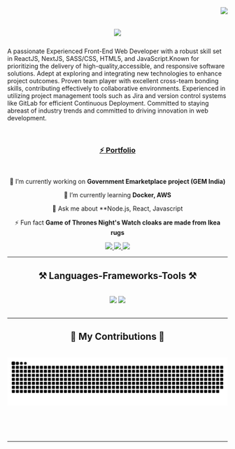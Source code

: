 <img align="right" src="https://visitor-badge.laobi.icu/badge?page_id=gautamtrivedi49.gautamtrivedi49" />

<h1 align="center">
    <img src="https://readme-typing-svg.herokuapp.com/?font=Righteous&size=35&center=true&vCenter=true&width=500&height=70&duration=4000&lines=Hi+There!+👋;+I'm+Gautam+Trivedi!;" />
</h1>

<P >A passionate Experienced Front-End Web Developer with a robust skill set in ReactJS, NextJS, SASS/CSS, HTML5, and JavaScript.Known for prioritizing the delivery of high-quality,accessible, and responsive software solutions. Adept at exploring and integrating new technologies to enhance project outcomes. Proven team player with excellent cross-team bonding skills, contributing effectively to collaborative environments. Experienced in utilizing project management tools such as Jira and version control systems like GitLab for efficient Continuous Deployment. Committed to staying abreast of industry trends and committed to driving innovation in web development.</p>

<br/>
<div align="center">


 <a href="https://resilient-llama-410a75.netlify.app/"><h3>⚡ Portfolio</h3></a>

 </div>
 <br/>

<div align="center">
 
 🔭 I’m currently working on **Government  Emarketplace project (GEM India)**
 
 🌱 I’m currently learning **Docker, AWS**

💬 Ask me about **Node.js, React, Javascript

⚡ Fun fact **Game of Thrones Night's Watch cloaks are made from Ikea rugs**

 </div>
 
<div align="center"> 
  <a href="gautamtrivedi49@gmail.com">
    <img src="https://img.shields.io/badge/Gmail-333333?style=for-the-badge&logo=gmail&logoColor=red" />
  </a>
  <a href="https://www.linkedin.com/in/gautam-trivedi-gt1999/" target="_blank">
    <img src="https://img.shields.io/badge/LinkedIn-0077B5?style=for-the-badge&logo=linkedin&logoColor=white" target="_blank" />
  </a>
  <a href="https://resilient-llama-410a75.netlify.app/" target="_blank">
     <img src="https://img.shields.io/badge/Portfolio-FF5722?style=for-the-badge&logo=todoist&logoColor=white" target="_blank" /> <!-- sqlite, safari, google-chrome are other good icon options -->
  </a>
</div>

 <hr/>
 
<h2 align="center">⚒️ Languages-Frameworks-Tools ⚒️</h2>
<br/>
<div align="center">
    <img src="https://skillicons.dev/icons?i=react,bootstrap,mui,html,css,vscode,github,figma,tailwind,git,r" />
    <img src="https://skillicons.dev/icons?i=nodejs,python,javascript,typescript,express,firebase,mongodb,c,aws,nextjs,azure,mysql,flask" /><br>
</div>

<br/>
<hr/>

<div align="center">
  <h2>🐍 My Contributions 🐍</h2>
  <br>
<img alt="snake eating my contributions" src="https://raw.githubusercontent.com/salesp07/salesp07/output/github-contribution-grid-snake.svg" />
  
  <br/><br/><br/>
</div>

<hr/>

